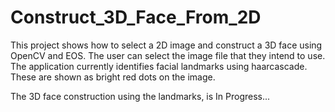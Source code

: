 # Construct_3D_Face_From_2D
This project shows how to select a 2D image and construct a 3D face using OpenCV and EOS.
The user can select the image file that they intend to use. The application currently identifies facial landmarks using haarcascade. These are shown as bright red dots on the image.

The 3D face construction using the landmarks, is In Progress... 
